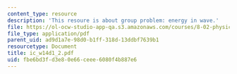 ```yaml
---
content_type: resource
description: 'This resoure is about group problem: energy in wave.'
file: https://ol-ocw-studio-app-qa.s3.amazonaws.com/courses/8-02-physics-ii-electricity-and-magnetism-spring-2007/fbe6bd3fd3e80e66ceee6080f4b887e6_ic_w14d1_2.pdf
file_type: application/pdf
parent_uid: ad9d1a7e-98d0-b1ff-318d-13ddbf7639b1
resourcetype: Document
title: ic_w14d1_2.pdf
uid: fbe6bd3f-d3e8-0e66-ceee-6080f4b887e6
---
```

